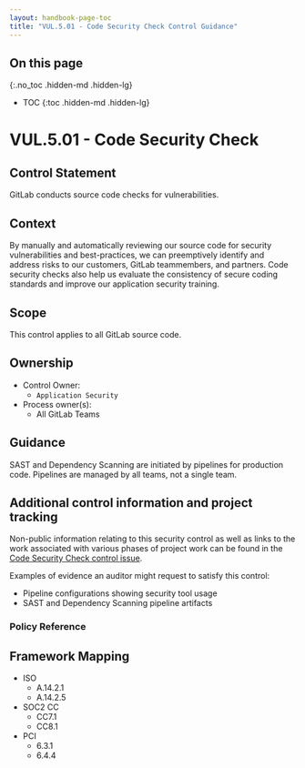 ```yaml
---
layout: handbook-page-toc
title: "VUL.5.01 - Code Security Check Control Guidance"
---
```


## On this page
{:.no_toc .hidden-md .hidden-lg}

- TOC
{:toc .hidden-md .hidden-lg}

# VUL.5.01 - Code Security Check

## Control Statement

GitLab conducts source code checks for vulnerabilities.

## Context

By manually and automatically reviewing our source code for security vulnerabilities and best-practices, we can preemptively identify and address risks to our customers, GitLab teammembers, and partners. Code security checks also help us evaluate the consistency of secure coding standards and improve our application security training.

## Scope

This control applies to all GitLab source code.

## Ownership

* Control Owner: 
    * `Application Security`
* Process owner(s): 
    * All GitLab Teams

## Guidance

SAST and Dependency Scanning are initiated by pipelines for production code. Pipelines are managed by all teams, not a single team.

## Additional control information and project tracking

Non-public information relating to this security control as well as links to the work associated with various phases of project work can be found in the [Code Security Check control issue](https://gitlab.com/gitlab-com/gl-security/security-assurance/sec-compliance/compliance/issues/944).

Examples of evidence an auditor might request to satisfy this control:

* Pipeline configurations showing security tool usage
* SAST and Dependency Scanning pipeline artifacts

### Policy Reference

## Framework Mapping

* ISO
  * A.14.2.1
  * A.14.2.5
* SOC2 CC
  * CC7.1
  * CC8.1
* PCI
  * 6.3.1
  * 6.4.4
